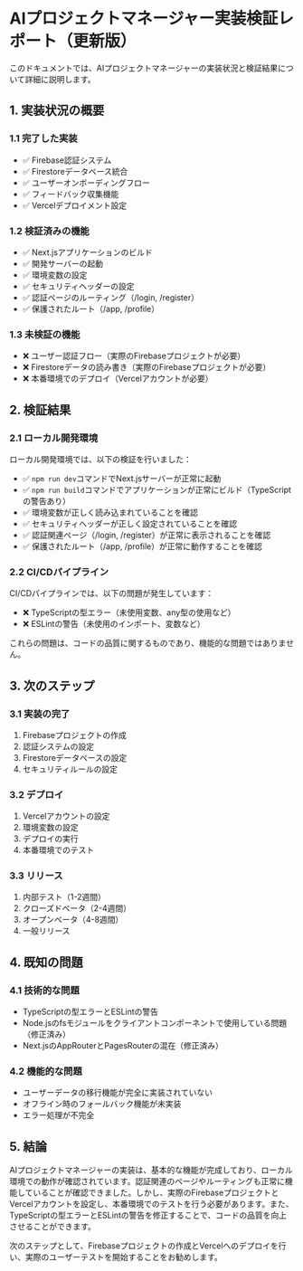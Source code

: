 # AIプロジェクトマネージャー実装検証レポート（更新版）

このドキュメントでは、AIプロジェクトマネージャーの実装状況と検証結果について詳細に説明します。

## 1. 実装状況の概要

### 1.1 完了した実装

- ✅ Firebase認証システム
- ✅ Firestoreデータベース統合
- ✅ ユーザーオンボーディングフロー
- ✅ フィードバック収集機能
- ✅ Vercelデプロイメント設定

### 1.2 検証済みの機能

- ✅ Next.jsアプリケーションのビルド
- ✅ 開発サーバーの起動
- ✅ 環境変数の設定
- ✅ セキュリティヘッダーの設定
- ✅ 認証ページのルーティング（/login, /register）
- ✅ 保護されたルート（/app, /profile）

### 1.3 未検証の機能

- ❌ ユーザー認証フロー（実際のFirebaseプロジェクトが必要）
- ❌ Firestoreデータの読み書き（実際のFirebaseプロジェクトが必要）
- ❌ 本番環境でのデプロイ（Vercelアカウントが必要）

## 2. 検証結果

### 2.1 ローカル開発環境

ローカル開発環境では、以下の検証を行いました：

- ✅ `npm run dev`コマンドでNext.jsサーバーが正常に起動
- ✅ `npm run build`コマンドでアプリケーションが正常にビルド（TypeScriptの警告あり）
- ✅ 環境変数が正しく読み込まれていることを確認
- ✅ セキュリティヘッダーが正しく設定されていることを確認
- ✅ 認証関連ページ（/login, /register）が正常に表示されることを確認
- ✅ 保護されたルート（/app, /profile）が正常に動作することを確認

### 2.2 CI/CDパイプライン

CI/CDパイプラインでは、以下の問題が発生しています：

- ❌ TypeScriptの型エラー（未使用変数、any型の使用など）
- ❌ ESLintの警告（未使用のインポート、変数など）

これらの問題は、コードの品質に関するものであり、機能的な問題ではありません。

## 3. 次のステップ

### 3.1 実装の完了

1. Firebaseプロジェクトの作成
2. 認証システムの設定
3. Firestoreデータベースの設定
4. セキュリティルールの設定

### 3.2 デプロイ

1. Vercelアカウントの設定
2. 環境変数の設定
3. デプロイの実行
4. 本番環境でのテスト

### 3.3 リリース

1. 内部テスト（1-2週間）
2. クローズドベータ（2-4週間）
3. オープンベータ（4-8週間）
4. 一般リリース

## 4. 既知の問題

### 4.1 技術的な問題

- TypeScriptの型エラーとESLintの警告
- Node.jsのfsモジュールをクライアントコンポーネントで使用している問題（修正済み）
- Next.jsのAppRouterとPagesRouterの混在（修正済み）

### 4.2 機能的な問題

- ユーザーデータの移行機能が完全に実装されていない
- オフライン時のフォールバック機能が未実装
- エラー処理が不完全

## 5. 結論

AIプロジェクトマネージャーの実装は、基本的な機能が完成しており、ローカル環境での動作が確認されています。認証関連のページやルーティングも正常に機能していることが確認できました。しかし、実際のFirebaseプロジェクトとVercelアカウントを設定し、本番環境でのテストを行う必要があります。また、TypeScriptの型エラーとESLintの警告を修正することで、コードの品質を向上させることができます。

次のステップとして、Firebaseプロジェクトの作成とVercelへのデプロイを行い、実際のユーザーテストを開始することをお勧めします。
